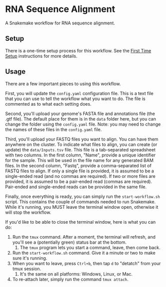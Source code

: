 # RNA Sequence Alignment
A Snakemake workflow for RNA sequence alignment.

## Setup
There is a one-time setup process for this workflow.
See the [First Time Setup](./docs/First%20Time%20Setup.md) instructions for more details.

## Usage
There are a few important pieces to using this workflow.

First, you will update the `config.yaml` configuration file.
This is a text file that you can use to tell the workflow what you want to do.
The file is commented as to what each setting does.

Second, you'll upload your genome's FASTA file and annotations file (the .gtf file).
The default place for them is in the `data` folder here, but you can change the folder using the `config.yaml` file.
Note: you may need to change the names of these files in the `config.yaml` file.

Third, you'll upload your FASTQ files you want to align.
You can have them anywhere on the cluster.
To indicate what files to align, you can create (or update) the `data/Inputs.tsv` file.
This file is a tab-separated spreadsheet with two columns.
In the first column, "Name", provide a unique identifier for the sample.
This will be used in the file name for any generated BAM files.
In the second column, "Fastq", provide a comma-separated list of FASTQ files to align.
If only a single file is provided, it is assumed to be a single-ended read (and no commas are required).
If two or more files are provided, it is assumed to be a pair-ended read (commas are required).
Pair-ended and single-ended reads can be provided in the same file.

Finally, once everything is ready, you can simply run the `start-workflow.sh` script.
This contains the couple of commands needed to run Snakemake.
While it's running, you MUST leave the terminal window open, otherwise it will stop the workflow.

If you'd like to be able to close the terminal window, here is what you can do:
1. Run the `tmux` command. After a moment, the terminal will refresh, and you'll see a (potentially green) status bar at the bottom.
   1. The `tmux` program lets you start a command, leave, then come back.
2. Run the `start-workflow.sh` command. Give it a minute or two to make sure it's running.
3. When you want to leave, press `Ctrl+b`, then tap `d` to "detatch" from your tmux session.
   1. It's the same on all platforms: Windows, Linux, or Mac.
4. To re-attach later, simply run the command `tmux attach`.
